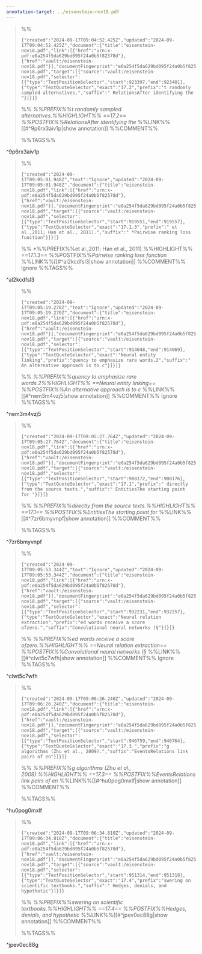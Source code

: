 ```yaml
---
annotation-target: ../eisenstein-nov18.pdf
---
```



>%%
>```annotation-json
>{"created":"2024-09-17T09:04:52.425Z","updated":"2024-09-17T09:04:52.425Z","document":{"title":"eisenstein-nov18.pdf","link":[{"href":"urn:x-pdf:e0a254f5da629bd095f24a0b5f82578d"},{"href":"vault:/eisenstein-nov18.pdf"}],"documentFingerprint":"e0a254f5da629bd095f24a0b5f82578d"},"uri":"vault:/eisenstein-nov18.pdf","target":[{"source":"vault:/eisenstein-nov18.pdf","selector":[{"type":"TextPositionSelector","start":923397,"end":923401},{"type":"TextQuoteSelector","exact":"17.2","prefix":"t randomly sampled alternatives.","suffix":" RelationsAfter identifying the "}]}]}
>```
>%%
>*%%PREFIX%%t randomly sampled alternatives.%%HIGHLIGHT%% ==17.2== %%POSTFIX%%RelationsAfter identifying the*
>%%LINK%%[[#^9p6rx3aiv1p|show annotation]]
>%%COMMENT%%
>
>%%TAGS%%
>
^9p6rx3aiv1p


>%%
>```annotation-json
>{"created":"2024-09-17T09:05:01.948Z","text":"Ignore","updated":"2024-09-17T09:05:01.948Z","document":{"title":"eisenstein-nov18.pdf","link":[{"href":"urn:x-pdf:e0a254f5da629bd095f24a0b5f82578d"},{"href":"vault:/eisenstein-nov18.pdf"}],"documentFingerprint":"e0a254f5da629bd095f24a0b5f82578d"},"uri":"vault:/eisenstein-nov18.pdf","target":[{"source":"vault:/eisenstein-nov18.pdf","selector":[{"type":"TextPositionSelector","start":919551,"end":919557},{"type":"TextQuoteSelector","exact":"17.1.3","prefix":" et al.,2011; Han et al., 2011).","suffix":" *Pairwise ranking loss function"}]}]}
>```
>%%
>*%%PREFIX%%et al.,2011; Han et al., 2011).%%HIGHLIGHT%% ==17.1.3== %%POSTFIX%%*Pairwise ranking loss function*
>%%LINK%%[[#^al2kcdfsl3|show annotation]]
>%%COMMENT%%
>Ignore
>%%TAGS%%
>
^al2kcdfsl3


>%%
>```annotation-json
>{"created":"2024-09-17T09:05:19.270Z","text":"Ignore","updated":"2024-09-17T09:05:19.270Z","document":{"title":"eisenstein-nov18.pdf","link":[{"href":"urn:x-pdf:e0a254f5da629bd095f24a0b5f82578d"},{"href":"vault:/eisenstein-nov18.pdf"}],"documentFingerprint":"e0a254f5da629bd095f24a0b5f82578d"},"uri":"vault:/eisenstein-nov18.pdf","target":[{"source":"vault:/eisenstein-nov18.pdf","selector":[{"type":"TextPositionSelector","start":914048,"end":914069},{"type":"TextQuoteSelector","exact":"Neural entity linking","prefix":"quency to emphasize rare words.2","suffix":" An alternative approach is to c"}]}]}
>```
>%%
>*%%PREFIX%%quency to emphasize rare words.2%%HIGHLIGHT%% ==Neural entity linking== %%POSTFIX%%An alternative approach is to c*
>%%LINK%%[[#^nem3m4vzj5|show annotation]]
>%%COMMENT%%
>Ignore
>%%TAGS%%
>
^nem3m4vzj5


>%%
>```annotation-json
>{"created":"2024-09-17T09:05:27.764Z","updated":"2024-09-17T09:05:27.764Z","document":{"title":"eisenstein-nov18.pdf","link":[{"href":"urn:x-pdf:e0a254f5da629bd095f24a0b5f82578d"},{"href":"vault:/eisenstein-nov18.pdf"}],"documentFingerprint":"e0a254f5da629bd095f24a0b5f82578d"},"uri":"vault:/eisenstein-nov18.pdf","target":[{"source":"vault:/eisenstein-nov18.pdf","selector":[{"type":"TextPositionSelector","start":908172,"end":908176},{"type":"TextQuoteSelector","exact":"17.1","prefix":" directly from the source texts.","suffix":" EntitiesThe starting point for "}]}]}
>```
>%%
>*%%PREFIX%%directly from the source texts.%%HIGHLIGHT%% ==17.1== %%POSTFIX%%EntitiesThe starting point for*
>%%LINK%%[[#^7zr6bmyvnpf|show annotation]]
>%%COMMENT%%
>
>%%TAGS%%
>
^7zr6bmyvnpf


>%%
>```annotation-json
>{"created":"2024-09-17T09:05:53.344Z","text":"Ignore","updated":"2024-09-17T09:05:53.344Z","document":{"title":"eisenstein-nov18.pdf","link":[{"href":"urn:x-pdf:e0a254f5da629bd095f24a0b5f82578d"},{"href":"vault:/eisenstein-nov18.pdf"}],"documentFingerprint":"e0a254f5da629bd095f24a0b5f82578d"},"uri":"vault:/eisenstein-nov18.pdf","target":[{"source":"vault:/eisenstein-nov18.pdf","selector":[{"type":"TextPositionSelector","start":932231,"end":932257},{"type":"TextQuoteSelector","exact":"Neural relation extraction","prefix":"ed words receive a score ofzero.","suffix":"Convolutional neural networks (§"}]}]}
>```
>%%
>*%%PREFIX%%ed words receive a score ofzero.%%HIGHLIGHT%% ==Neural relation extraction== %%POSTFIX%%Convolutional neural networks (§*
>%%LINK%%[[#^clwt5c7wfh|show annotation]]
>%%COMMENT%%
>Ignore
>%%TAGS%%
>
^clwt5c7wfh


>%%
>```annotation-json
>{"created":"2024-09-17T09:06:26.240Z","updated":"2024-09-17T09:06:26.240Z","document":{"title":"eisenstein-nov18.pdf","link":[{"href":"urn:x-pdf:e0a254f5da629bd095f24a0b5f82578d"},{"href":"vault:/eisenstein-nov18.pdf"}],"documentFingerprint":"e0a254f5da629bd095f24a0b5f82578d"},"uri":"vault:/eisenstein-nov18.pdf","target":[{"source":"vault:/eisenstein-nov18.pdf","selector":[{"type":"TextPositionSelector","start":946759,"end":946764},{"type":"TextQuoteSelector","exact":"17.3 ","prefix":"g algorithms (Zhu et al., 2009).","suffix":"EventsRelations link pairs of en"}]}]}
>```
>%%
>*%%PREFIX%%g algorithms (Zhu et al., 2009).%%HIGHLIGHT%% ==17.3== %%POSTFIX%%EventsRelations link pairs of en*
>%%LINK%%[[#^hu0pog0mxlf|show annotation]]
>%%COMMENT%%
>
>%%TAGS%%
>
^hu0pog0mxlf


>%%
>```annotation-json
>{"created":"2024-09-17T09:06:34.810Z","updated":"2024-09-17T09:06:34.810Z","document":{"title":"eisenstein-nov18.pdf","link":[{"href":"urn:x-pdf:e0a254f5da629bd095f24a0b5f82578d"},{"href":"vault:/eisenstein-nov18.pdf"}],"documentFingerprint":"e0a254f5da629bd095f24a0b5f82578d"},"uri":"vault:/eisenstein-nov18.pdf","target":[{"source":"vault:/eisenstein-nov18.pdf","selector":[{"type":"TextPositionSelector","start":951314,"end":951318},{"type":"TextQuoteSelector","exact":"17.4","prefix":"swering on scientific textbooks.","suffix":" Hedges, denials, and hypothetic"}]}]}
>```
>%%
>*%%PREFIX%%swering on scientific textbooks.%%HIGHLIGHT%% ==17.4== %%POSTFIX%%Hedges, denials, and hypothetic*
>%%LINK%%[[#^jpev0ec88g|show annotation]]
>%%COMMENT%%
>
>%%TAGS%%
>
^jpev0ec88g

